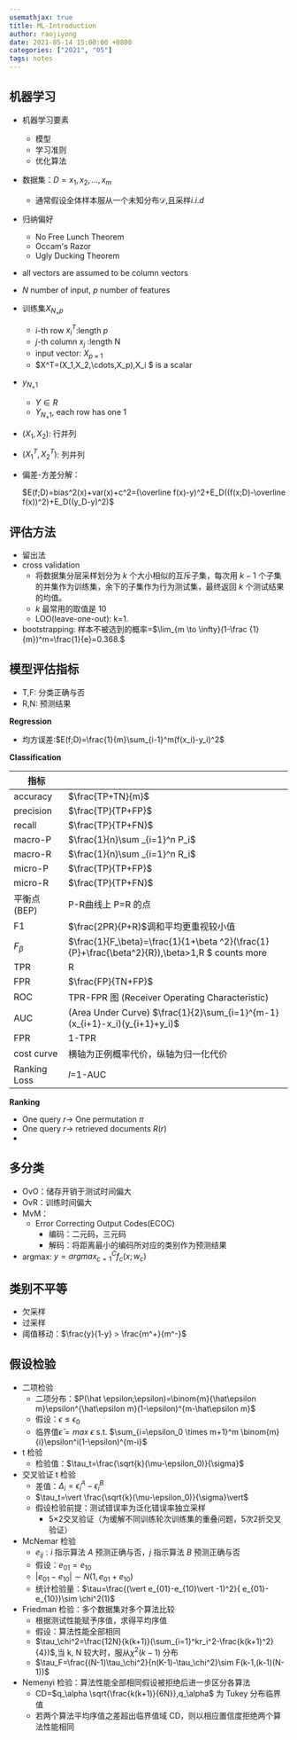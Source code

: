 ```yaml
---
usemathjax: true
title: ML-Introduction
author: raojiyong
date: 2021-05-14 15:00:00 +0800
categories: ["2021", "05"]
tags: notes
---
```


## 机器学习

- 机器学习要素
  - 模型
  - 学习准则
  - 优化算法
  
- 数据集：$D=x_1,x_2,...,x_m$
  - 通常假设全体样本服从一个未知分布$\mathcal{D}$,且采样$i.i.d$
  
- 归纳偏好
  - No Free Lunch Theorem
  - Occam's Razor
  - Ugly Ducking Theorem
  
- all vectors are assumed to be column vectors

- $N$ number of input, $p$ number of features

- 训练集$X_{N_\times p}$

  - $i$-th row $x_i^T$:length $p$
  - $j$-th column $x_j$ :length N
  - input vector: $X_{p\times 1}$
  - $X^T=(X_1,X_2,\cdots,X_p),X_i $ is a scalar

- $y_{N_\times 1}$

  - $Y \in R$
  - $Y_{N_\times 1}$, each row has one 1

- $(X_1,X_2)$: 行并列

- $(X_1^T,X_2^T)$: 列并列

- 偏差-方差分解：

  $E(f;D)=bias^2(x)+var(x)+c^2=(\overline f(x)-y)^2+E_D((f(x;D)-\overline f(x))^2)+E_D((y_D-y)^2)$

## 评估方法

- 留出法
- cross validation
  - 将数据集分层采样划分为 $k$ 个大小相似的互斥子集，每次用 $k-1$ 个子集的并集作为训练集，余下的子集作为行为测试集，最终返回 $k$ 个测试结果的均值。
  - $k$ 最常用的取值是 10
  - LOO(leave-one-out): k=1.
- bootstrapping: 样本不被选到的概率=$\lim_{m \to \infty}(1-\frac {1}{m})^m=\frac{1}{e}=0.368.$

## 模型评估指标

- T,F: 分类正确与否
- R,N: 预测结果

**Regression**

- 均方误差:$E(f;D)=\frac{1}{m}\sum_{i-1}^m(f(x_i)-y_i)^2$

**Classification**

| 指标         |                                                              |
| ------------ | ------------------------------------------------------------ |
| accuracy     | $\frac{TP+TN}{m}$                                            |
| precision    | $\frac{TP}{TP+FP}$                                           |
| recall       | $\frac{TP}{TP+FN}$                                           |
| macro-P      | $\frac{1}{n}\sum _{i=1}^n P_i$                               |
| macro-R      | $\frac{1}{n}\sum _{i=1}^n R_i$                               |
| micro-P      | $\frac{TP}{TP+FP}$                                           |
| micro-R      | $\frac{TP}{TP+FN}$                                           |
| 平衡点(BEP)  | P-R曲线上 P=R 的点                                           |
| F1           | $\frac{2PR}{P+R}$调和平均更重视较小值                        |
| $F_\beta$    | $\frac{1}{F_\beta}=\frac{1}{1+\beta ^2}(\frac{1}{P}+\frac{\beta^2}{R}),\beta>1,R $ counts more |
| TPR          | R                                                            |
| FPR          | $\frac{FP}{TN+FP}$                                           |
| ROC          | TPR-FPR 图 (Receiver Operating Characteristic)               |
| AUC          | (Area Under Curve) $\frac{1}{2}\sum_{i=1}^{m-1}(x_{i+1}-x_i)(y_{i+1}+y_i)$ |
| FPR          | 1-TPR                                                        |
| cost curve   | 横轴为正例概率代价，纵轴为归一化代价                         |
| Ranking Loss | $l$=1-AUC                                                    |

**Ranking**

- One query  $r\to$ One permutation $\pi$
- One query  $r\to$  retrieved documents $R(r)$
- 

## 多分类

- OvO：储存开销于测试时间偏大
- OvR：训练时间偏大
- MvM：
  - Error Correcting Output Codes(ECOC)
    - 编码：二元码，三元码
    - 解码：将距离最小的编码所对应的类别作为预测结果
- argmax: $y=arg max_{c=1}^C f_c(x;w_c)$

## 类别不平等

- 欠采样
- 过采样
- 阈值移动：$\frac{y}{1-y} > \frac{m^+}{m^-}$

## 假设检验

- 二项检验
  - 二项分布：$P(\hat \epsilon;\epsilon)=\binom{m}{\hat\epsilon m}\epsilon^{\hat\epsilon m}(1-\epsilon)^{m-\hat\epsilon m}$
  - 假设：$\epsilon \le \epsilon_0$
  - 临界值$\bar\epsilon=max\  \epsilon$  s.t. $\sum_{i=\epsilon_0 \times m+1}^m \binom{m}{i}\epsilon^i(1-\epsilon)^{m-i}$
- t 检验
  - 检验值：$\tau_t=\frac{\sqrt{k}(\mu-\epsilon_0)}{\sigma}$
- 交叉验证 t 检验
  - 差值：$\Delta_i=\epsilon_i^A-\epsilon_i^B$
  - $\tau_t=\vert \frac{\sqrt{k}(\mu-\epsilon_0)}{\sigma}\vert$
  - 假设检验前提：测试错误率为泛化错误率独立采样
    - 5$\times$2交叉验证（为缓解不同训练轮次训练集的重叠问题，5次2折交叉验证）
- McNemar 检验
  - $e_{ij}:i$ 指示算法 $A$ 预测正确与否，$j$ 指示算法 $B$ 预测正确与否
  - 假设：$e_{01}=e_{10}$
  - $\vert e_{01}-e_{10}\vert \sim N(1,e_{01}+e_{10})$
  - 统计检验量：$\tau=\frac{(\vert e_{01}-e_{10}\vert -1)^2}{ e_{01}-e_{10}}\sim \chi^2(1)$
- Friedman 检验：多个数据集对多个算法比较
  - 根据测试性能赋予序值，求得平均序值
  - 假设：算法性能全部相同
  - $\tau_\chi^2=\frac{12N}{k(k+1)}(\sum_{i=1}^kr_i^2-\frac{k(k+1)^2}{4})$,当 k, N 较大时，服从$\chi^2(k-1)$ 分布
  - $\tau_F=\frac{(N-1)\tau_\chi^2}{n(K-1)-\tau_\chi^2}\sim F(k-1,(k-1)(N-1))$
- Nemenyi 检验：算法性能全部相同假设被拒绝后进一步区分各算法
  - CD=$q_\alpha \sqrt{\frac{k(k+1)}{6N}},q_\alpha$ 为 Tukey 分布临界值
  - 若两个算法平均序值之差超出临界值域 CD，则以相应置信度拒绝两个算法性能相同

